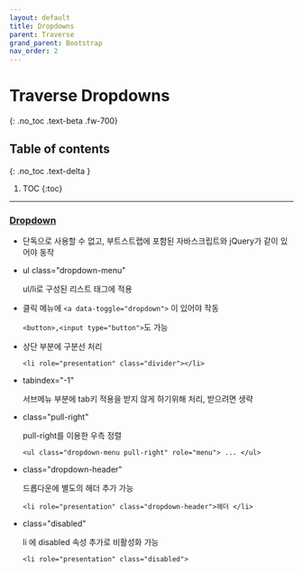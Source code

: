 ```yaml
---
layout: default
title: Dropdowns
parent: Traverse
grand_parent: Bootstrap
nav_order: 2
---
```


# Traverse Dropdowns
{: .no_toc .text-beta .fw-700}

## Table of contents
{: .no_toc .text-delta }

1. TOC
{:toc}

---

### [Dropdown](https://gekdev.github.io/docs/css/bootstrap/dropdown.html)

* 단독으로 사용할 수 없고, 부트스트랩에 포함된 자바스크립트와 jQuery가 같이 있어야 동작

* ul class="dropdown-menu"
 
    ul/li로 구성된 리스트 태그에 적용
 
* 클릭 메뉴에 `<a data-toggle="dropdown">` 이 있어야 작동
 
    `<button>,<input type="button">`도 가능
    
* 상단 부분에 구분선 처리
 
    `<li role="presentation" class="divider"></li>`
    
* tabindex="-1"
    
    서브메뉴 부분에 tab키 적용을 받지 않게 하기위해 처리, 받으려면 생략


* class="pull-right"
  
   pull-right를 이용한 우측 정렬
  
   `<ul class="dropdown-menu pull-right" role="menu"> ... </ul>`

* class="dropdown-header"

    드롭다운에 별도의 헤더 추가 가능
   
   `<li role="presentation" class="dropdown-header">헤더 </li>`

* class="disabled"

    li 에 disabled 속성 추가로 비활성화 가능

   `<li role="presentation" class="disabled">`

